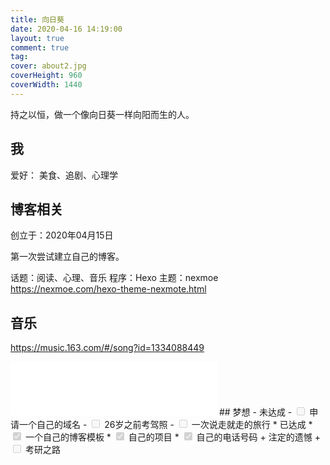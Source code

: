 ```yaml
---
title: 向日葵
date: 2020-04-16 14:19:00
layout: true
comment: true
tag:
cover: about2.jpg
coverHeight: 960
coverWidth: 1440
---
```

持之以恒，做一个像向日葵一样向阳而生的人。
## 我
爱好： 美食、追剧、心理学 
## 博客相关
创立于：2020年04月15日
 
第一次尝试建立自己的博客。
 
话题：阅读、心理、音乐
程序：Hexo
主题：nexmoe https://nexmoe.com/hexo-theme-nexmote.html 
## 音乐 
https://music.163.com/#/song?id=1334088449
<iframe frameborder="no" border="0" marginwidth="0" marginheight="0" width=330 height=86 src="//music.163.com/outchain/player?type=2&id=1366376017&auto=1&height=66"></iframe>
## 梦想
- 未达成
    - <input disabled="" type="checkbox"> 申请一个自己的域名
    - <input disabled="" type="checkbox"> 26岁之前考驾照
    - <input disabled="" type="checkbox"> 一次说走就走的旅行  
*   已达成 
    *   <input checked="" disabled="" type="checkbox"> 一个自己的博客模板 
    *   <input checked="" disabled="" type="checkbox"> 自己的项目
    *   <input checked="" disabled="" type="checkbox"> 自己的电话号码   
+   注定的遗憾 
    +   <input disabled="" type="checkbox"> 考研之路  


 